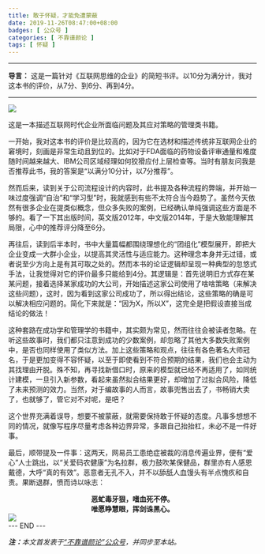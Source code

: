 ```yaml
---
title: 敢于怀疑，才能免遭蒙蔽
date: 2019-11-26T08:47:00+08:00
badges: [ 公众号 ]
categories: [ 不靠谱颜论 ]
tags: [ 怀疑 ]
---
```


---

**导言：** 这是一篇针对《互联网思维的企业》的简短书评。以10分为满分计，我对这本书的评价，从7分、到6分、再到4分。

---

<img src="/images/2019/1126/book-cover.jpg" style="max-width:250px"/>

这是一本描述互联网时代企业所面临问题及其应对策略的管理类书籍。

一开始，我对这本书的评价是比较高的，因为它在选材和描述传统非互联网企业的窘境时，刻画是非常生动且到位的。比如对于FDA面临的药物设备评审通量和难度随时间越来越大、IBM公司区域经理如何狡猾应付上层检查等。当时有朋友问我是否推荐此书，我的答案是“以满分10分计，以7分推荐”。

然而后来，读到关于公司流程设计的内容时，此书提及各种流程的弊端，并开始一味过度强调“自治”和“学习型”时，我就感到有些不太符合当今趋势了。虽然今天依然有很多企业在提类似概念，但众多失败的案例，已经确认单纯强调这些方面是不够的。看了一下其出版时间，英文版2012年，中文版2014年，于是大致能理解其局限，心中的推荐评分降至6分。

再往后，读到后半本时，书中大量篇幅都围绕理想化的“团组化”模型展开，即把大企业变成一大群小企业，以提高其灵活性与适应能力。这种理念本身并无过错，或者说至少方向上是有其可取之处的。然而本书的论证逻辑却呈现一种典型的忽悠式手法，让我觉得对它的评价最多只能给到4分。其逻辑是：首先说明旧方式存在某某问题，接着选择某家成功的大公司，开始描述这家公司使用了啥啥策略（来解决这些问题），这时，因为看到这家公司成功了，所以得出结论，这些策略的确是可以解决相应问题的。简化下来就是：“因为X，所以X”，这完全是把假设直接当成结论的做法！

这种套路在成功学和管理学的书籍中，其实颇为常见，然而往往会被读者忽略。在听这些故事时，我们都只注意到成功的少数案例，却忽略了其他大多数失败案例中，是否也同样使用了类似方法。加上这些策略和观点，往往有各色著名大师冠名，于是更加变得不容怀疑，以至于即使看到不符合预期的结果，我们也会主动为其找理由开脱。殊不知，再寻找新借口时，原来的模型就已经不再适用了，如同统计建模，一旦引入新参数，看起来虽然拟合结果更好，却增加了过拟合风险，降低了未来预测的效力。当然，对于编故事的人而言，故事兜售出去了，书畅销大卖了，也就够了，管它对不对呢，是吧？

这个世界充满着误导，想要不被蒙蔽，就需要保持敢于怀疑的态度。凡事多想想不同的情况，就像写程序尽量考虑各种边界异常，多跟自己抬抬杠，未必不是一件好事。

最后，顺带提及一件事：这两天，网易员工患绝症被裁的消息传遍业界，便有“爱心”人士跳出，以“关爱码农健康”为名拉群，极力鼓吹某保健品，群里亦有人感恩戴德，大呼“真的有效”。恶意者无孔不入，并不以舔舐人血馒头有半点愧疚和自责。果断退群，愤而诗以咏志：

<center><b>
恶虻毒牙狠，嗜血死不停。<br>
唯愿睁慧眼，挥剑诛黑心。
</b></center>

<img src="/images/2019/1126/confusion.png" style="max-width:400px"/>

<div class="p-5 text-center">--- END ---</div>

<i><b>注：</b>本文首发表于[“不靠谱颜论”公众号](https://mp.weixin.qq.com/s/lgzVm76hQzmgBP8h81wnew)，并同步至本站。</i>
